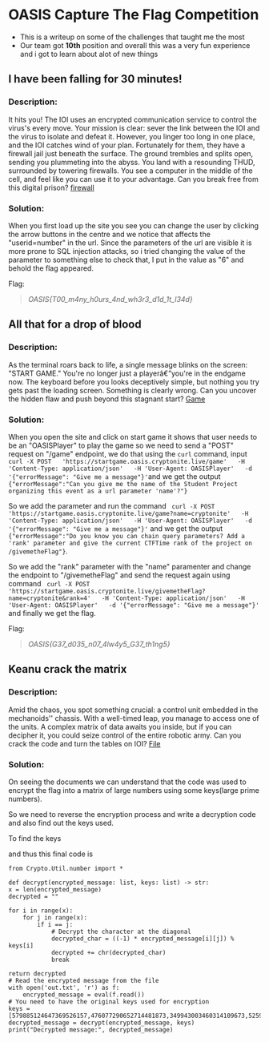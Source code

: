 # OASIS Capture The Flag Competition
- This is a writeup on some of the challenges that taught me the most
- Our team got **10th** position and overall this was a very fun experience and i got to learn about alot of new things

## I have been falling for 30 minutes!
### Description:
It hits you! The IOI uses an encrypted communication service to control the virus's every move. Your mission is clear: sever the link between the IOI and the virus to isolate and defeat it. However, you linger too long in one place, and the IOI catches wind of your plan. Fortunately for them, they have a firewall jail just beneath the surface. The ground trembles and splits open, sending you plummeting into the abyss. You land with a resounding THUD, surrounded by towering firewalls. You see a computer in the middle of the cell, and feel like you can use it to your advantage. Can you break free from this digital prison? [firewall](https://firewall.oasis.cryptonite.live)

### Solution:
When you first load up the site you see you can change the user by clicking the arrow buttons in the centre and we notice that affects the "userid=number" in the url. Since the parameters of the url are visible it is more prone to SQL injection attacks, so i tried changing the value of the parameter to something else to check that, I put in the value as "6" and behold the flag appeared.

Flag:
> *OASIS{T00_m4ny_h0urs_4nd_wh3r3_d1d_1t_l34d}*

## All that for a drop of blood
### Description:
As the terminal roars back to life, a single message blinks on the screen: "START GAME." You're no longer just a playerâ€”you're in the endgame now. The keyboard before you looks deceptively simple, but nothing you try gets past the loading screen. Something is clearly wrong. Can you uncover the hidden flaw and push beyond this stagnant start? [Game](https://startgame.oasis.cryptonite.live/)

### Solution: 
When you open the site and click on start game it shows that user needs to be an "OASISPlayer" to play the game so we need to send a "POST" request on "/game" endpoint, we do that using the `curl` command, input `curl -X POST   'https://startgame.oasis.cryptonite.live/game'   -H 'Content-Type: application/json'   -H 'User-Agent: OASISPlayer'   -d '{"errorMessage": "Give me a message"}'`and we get the output `{"errorMessage":"Can you give me the name of the Student Project organizing this event as a url parameter 'name'?"}` 

So we add the parameter and run the command ` curl -X POST   'https://startgame.oasis.cryptonite.live/game?name=cryptonite'   -H 'Content-Type: application/json'   -H 'User-Agent: OASISPlayer'   -d '{"errorMessage": "Give me a message"}'` and we get the output `{"errorMessage":"Do you know you can chain query parameters? Add a 'rank' parameter and give the current CTFTime rank of the project on /givemetheFlag"}`.

So we add the "rank" parameter with the "name" paramenter and change the endpoint to "/givemetheFlag" and send the request again using command ` curl -X POST   'https://startgame.oasis.cryptonite.live/givemetheFlag?name=cryptonite&rank=4'   -H 'Content-Type: application/json'   -H 'User-Agent: OASISPlayer'   -d '{"errorMessage": "Give me a message"}'` and finally we get the flag.

Flag:
> *OASIS{G37_d035_n07_4lw4y5_G37_th1ng5}*

## Keanu crack the matrix
### Description:
Amid the chaos, you spot something crucial: a control unit embedded in the mechanoids'' chassis. With a well-timed leap, you manage to access one of the units. A complex matrix of data awaits you inside, but if you can decipher it, you could seize control of the entire robotic army. Can you crack the code and turn the tables on IOI? [File](https://drive.proton.me/urls/Z5715WJ2ZG#bubCkAYX6dlt)

### Solution:
On seeing the documents we can understand that the code was used to encrypt the flag into a matrix of large numbers using some keys(large prime numbers).

So we need to reverse the encryption process and write a decryption code and also find out the keys used.

To find the keys 

and thus this final code is
    
    from Crypto.Util.number import *

    def decrypt(encrypted_message: list, keys: list) -> str:
    x = len(encrypted_message)
    decrypted = ""
    
    for i in range(x):
        for j in range(x):
            if i == j:
                # Decrypt the character at the diagonal
                decrypted_char = ((-1) * encrypted_message[i][j]) % keys[i]
                decrypted += chr(decrypted_char)
                break
    
    return decrypted
    # Read the encrypted message from the file
    with open('out.txt', 'r') as f:
        encrypted_message = eval(f.read())
    # You need to have the original keys used for encryption
    keys = [579885124647369526157,476077290652714481873,349943003460314109673,525980091084766170491,438164697397128800629,525087896998708389373,485477731670335812503,435728240280813893887,540666002313690811639,584965747131027925409,439995449013303863551,418141579310939510821,460500404167421032201,361556514652689146477,328888527471701164673,479028008949338113297,445487775312973405009,342026121502245842533,503053158682598183707,387978067123272290321,476698436131566910073,413722495962750763163,493139132341670264171,573184381341628864837,372704451028203611159,539316115628053601867,434763088223071781417,466544168040450596147,459326708158581511673,589126675193834764871,531939900319278497203,329321060511978774469,384206381694376191809,455485400065236333571,465796268935821234409,365764966504311976627] 
    decrypted_message = decrypt(encrypted_message, keys)
    print("Decrypted message:", decrypted_message)

